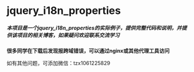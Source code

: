 # jquery_i18n_properties
##### 本项目是一个jquery_i18n_properties的实际例子，提供完整代码和说明，并提供该项目的相关博客，如果疑问欢迎联系交流学习

**很多同学在下载后发现报跨域错误，可以通过nginx或其他代理工具访问**

如有其他问题，可添加微信：tzx1061225829
